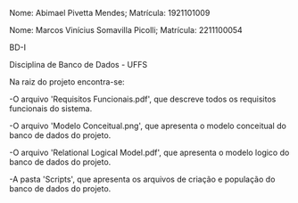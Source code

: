 Nome: Abimael Pivetta Mendes; Matrícula: 1921101009

Nome: Marcos Vinícius Somavilla Picolli; Matrícula: 2211100054

BD-I

Disciplina de Banco de Dados - UFFS

Na raiz do projeto encontra-se:

-O arquivo 'Requisitos Funcionais.pdf', que descreve todos os requisitos funcionais do sistema.

-O arquivo 'Modelo Conceitual.png', que apresenta o modelo conceitual do banco de dados do projeto.

-O arquivo 'Relational Logical Model.pdf', que apresenta o modelo logico do banco de dados do projeto.

-A pasta 'Scripts', que apresenta os arquivos de criação e população do banco de dados do projeto.
